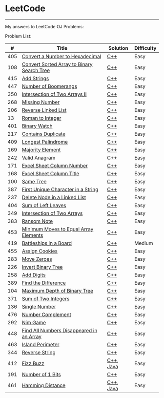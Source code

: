# LeetCode
-----
  My answers to LeetCode OJ Problems:
	
  Problem List:

| # | Title | Solution | Difficulty |
|---| ----- | -------- | ---------- |
|405|[Convert a Number to Hexadecimal](https://leetcode.com/problems/convert-a-number-to-hexadecimal/) | [C++](./algorithms/cpp/405_convert_a_number_to_hexadecimal/)|Easy|
|108|[Convert Sorted Array to Binary Search Tree](https://leetcode.com/problems/convert-sorted-array-to-binary-search-tree/) | [C++](./algorithms/cpp/108_convert_sorted_array_to_binary_search_tree/)|Easy|
|415|[Add Strings](https://leetcode.com/problems/add-strings/) | [C++](./algorithms/cpp/415_add_strings/)|Easy|
|447|[Number of Boomerangs](https://leetcode.com/problems/number-of-boomerangs/) | [C++](./algorithms/cpp/447_number_of_boomerangs/)|Easy|
|350|[Intersection of Two Arrays II](https://leetcode.com/problems/intersection-of-two-arrays-ii/) | [C++](./algorithms/cpp/350_intersection_of_two_arrays_II/)|Easy|
|268|[Missing Number](https://leetcode.com/problems/missing-number/) | [C++](./algorithms/cpp/268_missing_number/)|Easy|
|206|[Reverse Linked List](https://leetcode.com/problems/reverse-linked-list/) | [C++](./algorithms/cpp/206_reverse_linked_list/)|Easy|
|13|[Roman to Integer](https://leetcode.com/problems/roman-to-integer/) | [C++](./algorithms/cpp/13_roman_to_integer/)|Easy|
|401|[Binary Watch](https://leetcode.com/problems/binary-watch/) | [C++](./algorithms/cpp/401_binary_watch/)|Easy|
|217|[Contains Duplicate](https://leetcode.com/problems/contains-duplicate/) | [C++](./algorithms/cpp/217_contains_duplicate/)|Easy|
|409|[Longest Palindrome](https://leetcode.com/problems/longest-palindrome/) | [C++](./algorithms/cpp/409_longest_palindrome/)|Easy|
|169|[Majority Element](https://leetcode.com/problems/majority-element/) | [C++](./algorithms/cpp/169_majority_element/)|Easy|
|242|[Valid Anagram](https://leetcode.com/problems/valid-anagram/) | [C++](./algorithms/cpp/242_valid_anagram/)|Easy|
|171|[Excel Sheet Column Number](https://leetcode.com/problems/excel-sheet-column-number/) | [C++](./algorithms/cpp/171_excel_sheet_column_number/)|Easy|
|168|[Excel Sheet Column Title](https://leetcode.com/problems/excel-sheet-column-title/) | [C++](./algorithms/cpp/168_excel_sheet_column_title/)|Easy|
|100|[Same Tree](https://leetcode.com/problems/same-tree/) | [C++](./algorithms/cpp/100_same_tree/)|Easy|
|387|[First Unique Character in a String](https://leetcode.com/problems/first-unique-character-in-a-string/) | [C++](./algorithms/cpp/387_first_unique_character_in_a_string/)|Easy|
|237|[Delete Node in a Linked List](https://leetcode.com/problems/delete-node-in-a-linked-list/) | [C++](./algorithms/cpp/237_delete_node_in_a_linked_list/)|Easy|
|404|[Sum of Left Leaves](https://leetcode.com/problems/sum-of-left-leaves/) | [C++](./algorithms/cpp/404_sum_of_left_leaves/)|Easy|
|349|[Intersection of Two Arrays](https://leetcode.com/problems/intersection-of-two-arrays/) | [C++](./algorithms/cpp/349_intersection_of_two_arrays/)|Easy|
|383|[Ransom Note](https://leetcode.com/problems/ransom-note/) | [C++](./algorithms/cpp/383_ransom_note/)|Easy|
|453|[Minimum Moves to Equal Array Elements](https://leetcode.com/problems/minimum-moves-to-equal-array-elements/) | [C++](./algorithms/cpp/453_minimum_moves_to_equal_array_elements/)|Easy|
|419|[Battleships in a Board](https://leetcode.com/problems/battleships-in-a-board/) | [C++](./algorithms/cpp/419_battleships_in_a_board/)|Medium|
|455|[Assign Cookies](https://leetcode.com/problems/assign-cookies/) | [C++](./algorithms/cpp/455_assign_cookies/)|Easy|
|283|[Move Zeroes](https://leetcode.com/problems/move-zeroes/) | [C++](./algorithms/cpp/283_move_zeroes/)|Easy|
|226|[Invert Binary Tree](https://leetcode.com/problems/invert-binary-tree/) | [C++](./algorithms/cpp/226_invert_binary_tree/)|Easy|
|258|[Add Digits](https://leetcode.com/problems/add-digits/) | [C++](./algorithms/cpp/258_add_digits/)|Easy|
|389|[Find the Difference](https://leetcode.com/problems/find-the-difference/) | [C++](./algorithms/cpp/389_find_the_difference/)|Easy|
|104|[Maximum Depth of Binary Tree](https://leetcode.com/problems/maximum-depth-of-binary-tree/) | [C++](./algorithms/cpp/104_maximum_depth_of_binary_tree/)|Easy|
|371|[Sum of Two Integers](https://leetcode.com/problems/sum-of-two-integers/) | [C++](./algorithms/cpp/371_sum_of_two_integers/)|Easy|
|136|[Single Number](https://leetcode.com/problems/single-number/) | [C++](./algorithms/cpp/136_single_number/)|Easy|
|476|[Number Complement](https://leetcode.com/problems/number-complement/) | [C++](./algorithms/cpp/476_number_complement/)|Easy|
|292|[Nim Game](https://leetcode.com/problems/nim-game/) | [C++](./algorithms/cpp/292_nim_game/)|Easy|
|448|[Find All Numbers Disappeared in an Array](https://leetcode.com/problems/find-all-numbers-disappeared-in-an-array/) | [C++](./algorithms/cpp/448_find_all_numbers_disappeared_in_an_array/)|Easy|
|463|[Island Perimeter](https://leetcode.com/problems/island-perimeter/) | [C++](./algorithms/cpp/463_island_perimeter/)|Easy|
|344|[Reverse String](https://leetcode.com/problems/reverse-string/) | [C++](./algorithms/cpp/344_reverse_string/)|Easy|
|412|[Fizz Buzz](https://leetcode.com/problems/fizz-buzz/) | [C++](./algorithms/cpp/412_fizz_buzz/), [Java](./algorithms/java/412_fizz_buzz/)|Easy|
|191|[Number of 1 Bits](https://leetcode.com/problems/number-of-1-bits/) | [C++](./algorithms/cpp/191_number_of_1_bits/)|Easy|
|461|[Hamming Distance](https://leetcode.com/problems/hamming-distance/) | [C++](./algorithms/cpp/461_hamming_distance/), [Java](./algorithms/java/461_hamming_distance/)|Easy|